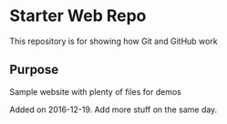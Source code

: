 # Starter Web Repo

This repository is for showing how Git and GitHub work

## Purpose

Sample website with plenty of files for demos

Added on 2016-12-19.
Add more stuff on the same day.
